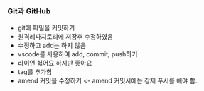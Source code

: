 ### Git과 GitHub
* git에 파일을 커밋하기
* 원격레파지토리에 저장후 수정하였음
* 수정하고 add는 하지 않음
* vscode를 사용하여 add, commit, push하기
* 라이언 싫어요 하지만 좋아요
* tag를 추가함
* amend 커밋을 수정하기 <- amend 커밋시에는 강제 푸시를 해야 함.